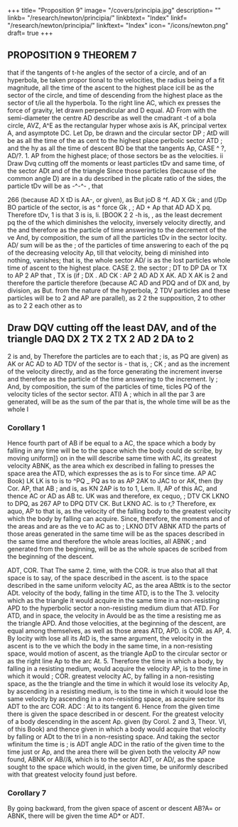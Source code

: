 +++
title= "Proposition 9"
image= "/covers/principia.jpg"
description= ""
linkb= "/research/newton/principia/"
linkbtext= "Index"
linkf= "/research/newton/principia/"
linkftext= "Index"
icon= "/icons/newton.png"
draft= true
+++


## PROPOSITION 9 THEOREM 7

that if the tangents of
t-he
angles of the sector of a circle, and of an hyperbola, be taken propor
tional to the velocities, the radius being of a fit magnitude, all the time
of the ascent to the highest place icill be as the sector of the circle, and
time of descending from the highest place as the sector of t/ie
all the
hyperbola.
To the right
line
AC, which ex
presses the force of gravity, let
drawn perpendicular and
D
equal.
AD
From
with the semi-diameter
the centre
AD describe as well the cmadrant
-t
of a
bola
circle,
AVZ,
A^E
as the rectangular hyper
whose axis is AK, principal
vertex A, and asymptote DC.
Let Dp,
be drawn and the circular sector
DP
;
AtD
will be as all the time of the as
cent to the highest place
perbolic sector
ATD
;
and the hy
as all the time of descent
BO be that the tangents Ap,
CASE
^
?,
AD/?.
1.
AP
from the highest place;
of those sectors be as the velocities.
ii
Draw Dvq
cutting off the moments or least particles tDv and
same time, of the sector ADt and of the triangle
Since those particles (because of the common
angle D) are in a du
described in the
plicate ratio of the sides, the particle
tDv
will be as
-^-^-
,
that

266
(because
AD X
tD
is
AA-, or
given), as
But joD 8
^f.
AD X Gk ;
and (/Dp
BO
particle of the sector, is as
^
force Gk
,
;
AD + Ap that AD
AD X pq. Therefore tDv,
1
is
that
3
is
is,
li.
[BOOK
2
2
-h
is,
,
as the least decrement
pq
the
of the
which diminishes the velocity, inversely
velocity directly, and the
and therefore as the particle of time answering to the decrement of the ve
And, by composition, the sum of all the particles tDv in the sector
locity.
AD/
sum
will be as the
;
of the particles of time answering to each of the
pq of the decreasing velocity Ap, till that velocity, being di
minished into nothing, vanishes; that is, the whole sector AD/ is as the
lost particles
whole time of ascent to the highest place.
CASE
2.
the sector
;
DT to DP
DA or TX to AP
2
AP
that
,
TX
is (if
;
DX
.
AD
CK
:
AP
2
AD
AD X AK.
AD X AK
is
2
and therefore the particle
therefore (because
AC
AD
and
PDQ
and
of
DX
and, by division, as
But. from the nature of the hyperbola,
2
TDV
particles
and these particles will be to
2
and AP are parallel), as
2
2
the supposition,
2
to
other as
to
2
2
each other as
to

Draw DQV cutting off the least
DAV, and of the triangle DAQ
DX 2
TX
2 TX
2
AD
2
DA
to
2
-
2
is
and, by
Therefore the particles are to each
that
;
is,
as
PQ
are given) as
AK or AC
AD to AD
TDV of the sector is -
that
is,
;
CK
;
and
as the increment
of the velocity directly, and as the force generating the increment inverse
and therefore as the particle of the time answering to the increment.
ly
;
And, by composition, the sum of the particles of time,
ticles
PQ
of the velocity
ticles of the sector
sector.
ATI)
A
;
which
in
all
the par
3
are generated, will be as the sum of the par
that is, the whole time will be as the whole
I

### Corollary 1

Hence
fourth part of
AB
if
be equal to a
AC, the space which a body
by falling in any time will
be to the space which the body could de
scribe, by moving uniform]} on in the
will describe
same time with
AC,
its
greatest velocity
ABNK,
as the area
which ex
described in falling to
presses the space
area
the
ATD, which expresses the
as
is to
For since
time.
AP
AC
Book)
LK
LK
is to
is to
^PQ
_
PQ
as
to
as
AP
2AK
to
JAC
to
or
AK,
then (by Cor.
AP, that
AB
;
and
is,
as
KN
2AP
is to
to
1,
Lem.
II,
AP
of this
AC, and thence
AC or AD
as
AB
tc.
UK
was
and therefore, ex cequo,
;
DTV
CK
LKNO
to
DPQ,
as
267
AP
to
DPQ
DTV
CK.
But
LKNO
AC.
is to
r,?
Therefore, ex aquo,
AP to
that is, as the velocity of the falling body to the greatest
velocity which the body by falling can acquire.
Since, therefore, the
moments
and
of the areas
and
are as the ve
to
AC
as
to
;
LKNO
DTV
ABNK
ATD
the parts of those areas generated in the same time will be as
the spaces described in the same time and therefore the whole areas
locities, all
ABNK
;
and
generated from the beginning, will be as the whole spaces de
scribed from the beginning of the descent.

ADT,
COR.
That
The same
2.
time, with the
COR.
is
true also
that all that space
is to say,
of the space described in the ascent.
is to the space described in the same
uniform velocity AC, as the area ABttk is to the sector ADt.
velocity of the body, falling in the time ATD, is to the
The
3.
velocity which
as the triangle
it
would acquire in the same time in a non-resisting
APD
to the hyperbolic sector
a non-resisting medium
dium that
ATD. For
ATD, and in
space,
the velocity in
Avould be as the time
a resisting me
as the triangle APD.
And those velocities, at the
beginning of the descent, are equal among themselves, as well as those
areas ATD, APD.
is
COR.
as AP,
4. By
locity with
lose all its
AtD
is,
the same argument, the velocity in the ascent is to the ve
which the body in the same time, in a non-resisting space, would
motion of ascent, as the triangle ApD to the circular sector
or as the right line Ap to the arc At.
5. Therefore the time in which a body, by falling in a resisting
medium, would acquire the velocity AP, is to the time in which it would
;
COR.
greatest velocity AC, by falling in a non-resisting space, as the
the triangle
and the time in which it would lose its
velocity Ap, by ascending in a resisting medium, is to the time in which
it would lose the same velocity by ascending in a non-resisting space, as
acquire
sector
its
ADT to
the arc
COR.
ADC
:
At to its tangent
6. Hence from the given time there is given the space described in
or descent.
For the greatest velocity of a body descending in
the ascent
Ap.
given (by Corol. 2 and 3, Theor. VI, of this Book) and thence
given in which a body would acquire that velocity by falling
or ADt to the tri
in a non-resisting space.
And taking the sector
wfinitum
the time
is
;
is
ADT
angle ADC
in the ratio of the given time to the time just
or Ap, and the area
there will be given both the velocity
AP
now
found,
ABNK
or
AB//&, which is to the sector ADT, or AD/, as the space sought to the
space which would, in the given time, be uniformly described with that
greatest velocity found just before.

### Corollary 7

By going backward, from the given space of ascent or descent AB?A= or ABNK, there will be given the time AD* or ADT.

